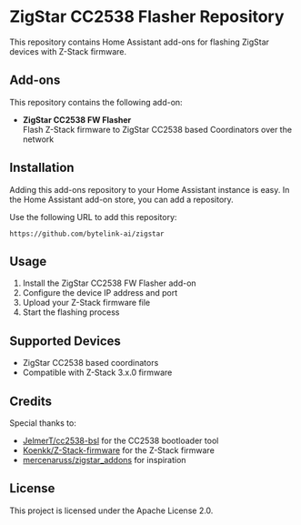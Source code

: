 # ZigStar CC2538 Flasher Repository

This repository contains Home Assistant add-ons for flashing ZigStar devices with Z-Stack firmware.

## Add-ons

This repository contains the following add-on:

* **ZigStar CC2538 FW Flasher**  
Flash Z-Stack firmware to ZigStar CC2538 based Coordinators over the network

## Installation

Adding this add-ons repository to your Home Assistant instance is easy. In the Home Assistant add-on store, you can add a repository.

Use the following URL to add this repository:

```
https://github.com/bytelink-ai/zigstar
```

## Usage

1. Install the ZigStar CC2538 FW Flasher add-on
2. Configure the device IP address and port
3. Upload your Z-Stack firmware file
4. Start the flashing process

## Supported Devices

- ZigStar CC2538 based coordinators
- Compatible with Z-Stack 3.x.0 firmware

## Credits

Special thanks to:
- [JelmerT/cc2538-bsl](https://github.com/JelmerT/cc2538-bsl) for the CC2538 bootloader tool
- [Koenkk/Z-Stack-firmware](https://github.com/Koenkk/Z-Stack-firmware) for the Z-Stack firmware
- [mercenaruss/zigstar_addons](https://github.com/mercenaruss/zigstar_addons) for inspiration

## License

This project is licensed under the Apache License 2.0.
